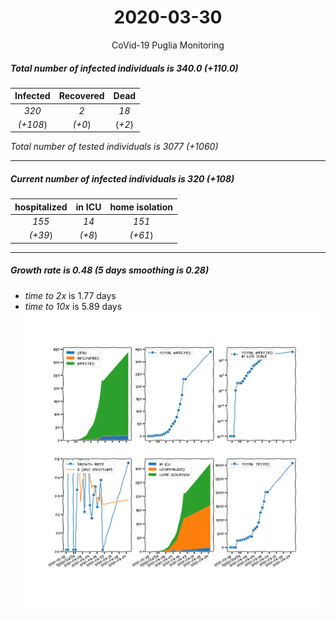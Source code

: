 <div align='center'>

# 2020-03-30
CoVid-19 Puglia Monitoring
</div>

##### Total number of infected individuals is 340.0 (+110.0)
Infected | Recovered | Dead
:---: | :---: | :---:
*320* | *2* | *18*
*(+108*) | *(+0*) | (*+2*)

*Total number of tested individuals is 3077 (+1060)*
***
##### Current number of infected individuals is 320 (+108)
hospitalized | in ICU | home isolation
:---: | :---: | :---:
*155* |*14* |*151*
*(+39*) |*(+8*) |*(+61*)
***
##### Growth rate is 0.48 (5 days smoothing is 0.28)
- *time to 2x* is 1.77 days
- *time to 10x* is 5.89 days
![stats][stats]

[stats]: stats_Puglia.png
